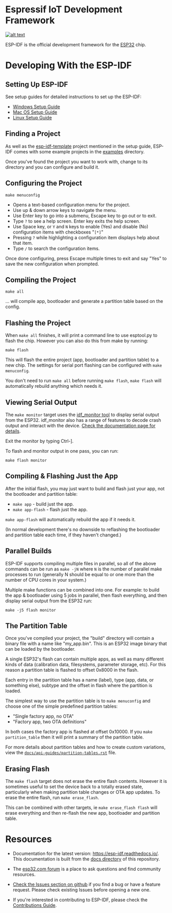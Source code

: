 # Espressif IoT Development Framework

[![alt text](https://readthedocs.org/projects/docs/badge/?version=latest "Documentation Status")](https://esp-idf.readthedocs.io/en/latest/?badge=latest)

ESP-IDF is the official development framework for the [ESP32](https://espressif.com/en/products/hardware/esp32/overview) chip.

# Developing With the ESP-IDF

## Setting Up ESP-IDF

See setup guides for detailed instructions to set up the ESP-IDF:

* [Windows Setup Guide](https://esp-idf.readthedocs.io/en/latest/get-started/windows-setup.html)
* [Mac OS Setup Guide](https://esp-idf.readthedocs.io/en/latest/get-started/macos-setup.html)
* [Linux Setup Guide](https://esp-idf.readthedocs.io/en/latest/get-started/linux-setup.html)

## Finding a Project

As well as the [esp-idf-template](https://github.com/espressif/esp-idf-template) project mentioned in the setup guide, ESP-IDF comes with some example projects in the [examples](examples) directory.

Once you've found the project you want to work with, change to its directory and you can configure and build it.

## Configuring the Project

`make menuconfig`

* Opens a text-based configuration menu for the project.
* Use up & down arrow keys to navigate the menu.
* Use Enter key to go into a submenu, Escape key to go out or to exit.
* Type `?` to see a help screen. Enter key exits the help screen.
* Use Space key, or `Y` and `N` keys to enable (Yes) and disable (No) configuration items with checkboxes "`[*]`"
* Pressing `?` while highlighting a configuration item displays help about that item.
* Type `/` to search the configuration items.

Once done configuring, press Escape multiple times to exit and say "Yes" to save the new configuration when prompted.

## Compiling the Project

`make all`

... will compile app, bootloader and generate a partition table based on the config.

## Flashing the Project

When `make all` finishes, it will print a command line to use esptool.py to flash the chip. However you can also do this from make by running:

`make flash`

This will flash the entire project (app, bootloader and partition table) to a new chip. The settings for serial port flashing can be configured with `make menuconfig`.

You don't need to run `make all` before running `make flash`, `make flash` will automatically rebuild anything which needs it.

## Viewing Serial Output

The `make monitor` target uses the [idf_monitor tool](https://esp-idf.readthedocs.io/en/latest/get-started/idf-monitor.html) to display serial output from the ESP32. idf_monitor also has a range of features to decode crash output and interact with the device. [Check the documentation page for details](https://esp-idf.readthedocs.io/en/latest/get-started/idf-monitor.html).

Exit the monitor by typing Ctrl-].

To flash and monitor output in one pass, you can run:

`make flash monitor`

## Compiling & Flashing Just the App

After the initial flash, you may just want to build and flash just your app, not the bootloader and partition table:

* `make app` - build just the app.
* `make app-flash` - flash just the app.

`make app-flash` will automatically rebuild the app if it needs it.

(In normal development there's no downside to reflashing the bootloader and partition table each time, if they haven't changed.)

## Parallel Builds

ESP-IDF supports compiling multiple files in parallel, so all of the above commands can be run as `make -jN` where `N` is the number of parallel make processes to run (generally N should be equal to or one more than the number of CPU cores in your system.)

Multiple make functions can be combined into one. For example: to build the app & bootloader using 5 jobs in parallel, then flash everything, and then display serial output from the ESP32 run:

```
make -j5 flash monitor
```

## The Partition Table

Once you've compiled your project, the "build" directory will contain a binary file with a name like "my_app.bin". This is an ESP32 image binary that can be loaded by the bootloader.

A single ESP32's flash can contain multiple apps, as well as many different kinds of data (calibration data, filesystems, parameter storage, etc). For this reason a partition table is flashed to offset 0x8000 in the flash.

Each entry in the partition table has a name (label), type (app, data, or something else), subtype and the offset in flash where the partition is loaded.

The simplest way to use the partition table is to `make menuconfig` and choose one of the simple predefined partition tables:

* "Single factory app, no OTA"
* "Factory app, two OTA definitions"

In both cases the factory app is flashed at offset 0x10000. If you `make partition_table` then it will print a summary of the partition table.

For more details about partition tables and how to create custom variations, view the [`docs/api-guides/partition-tables.rst`](docs/api-guides/partition-tables.rst) file.

## Erasing Flash

The `make flash` target does not erase the entire flash contents. However it is sometimes useful to set the device back to a totally erased state, particularly when making partition table changes or OTA app updates. To erase the entire flash, run `make erase_flash`.

This can be combined with other targets, ie `make erase_flash flash` will erase everything and then re-flash the new app, bootloader and partition table.

# Resources

* Documentation for the latest version: https://esp-idf.readthedocs.io/. This documentation is built from the [docs directory](docs) of this repository.

* The [esp32.com forum](https://esp32.com/) is a place to ask questions and find community resources.

* [Check the Issues section on github](https://github.com/espressif/esp-idf/issues) if you find a bug or have a feature request. Please check existing Issues before opening a new one.

* If you're interested in contributing to ESP-IDF, please check the [Contributions Guide](https://esp-idf.readthedocs.io/en/latest/contribute/index.html).



